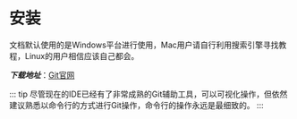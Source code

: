 # 安装

文档默认使用的是Windows平台进行使用，Mac用户请自行利用搜索引擎寻找教程，Linux的用户相信应该自己都会。

***下载地址***：[Git官网](https://git-scm.com/download)

::: tip
尽管现在的IDE已经有了非常成熟的Git辅助工具，可以可视化操作，但依然建议熟悉以命令行的方式进行Git操作，命令行的操作永远是最细致的。
:::



